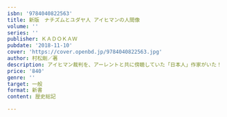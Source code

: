 ```yaml
---
isbn: '9784040822563'
title: 新版　ナチズムとユダヤ人 アイヒマンの人間像
volume: ''
series: ''
publisher: ＫＡＤＯＫＡＷ
pubdate: '2018-11-10'
cover: 'https://cover.openbd.jp/9784040822563.jpg'
author: 村松剛／著
description: アイヒマン裁判を、アーレントと共に傍聴していた「日本人」作家がいた！
price: '840'
genre: ''
target: 一般
format: 新書
content: 歴史総記

---
```

